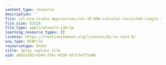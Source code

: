 ```yaml
---
content_type: resource
description: ''
file: /ol-ocw-studio-app/courses/res-18-006-calculus-revisited-single-variable-calculus-fall-2010/a8b2a103b24d57ec832be57c5ef72a06_zKtYCGbCfSc.vtt
file_size: 63518
file_type: application/x-subrip
learning_resource_types: []
license: https://creativecommons.org/licenses/by-nc-sa/4.0/
ocw_type: OCWFile
resourcetype: Other
title: 3play caption file
uid: a8b2a103-b24d-57ec-832b-e57c5ef72a06
---
```

